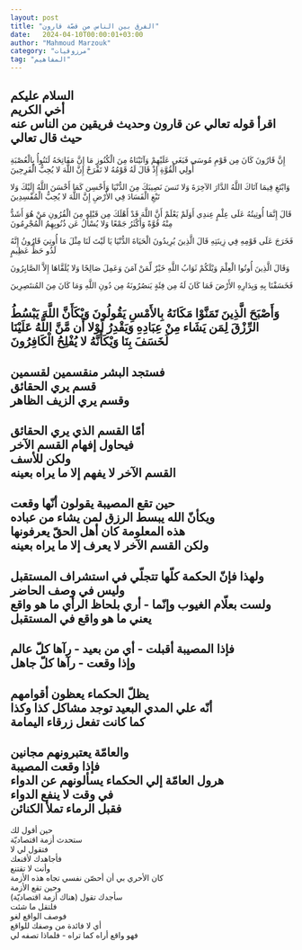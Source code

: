 ```yaml
---
layout: post
title: "الفرق بين الناس من قصّة قارون"
date:   2024-04-10T00:00:01+03:00
author: "Mahmoud Marzouk"
category: "مرزوقيات"
tag: "المفاهيم"
---
```



السلام عليكم  
أخي الكريم  
اقرأ قوله تعالي عن قارون وحديث فريقين من الناس
عنه  
حيث قال تعالي  
-  
إِنَّ قَارُونَ كَانَ مِن قَوْمِ مُوسَى فَبَغَى عَلَيْهِمْ وَآتَيْنَاهُ مِنَ الْكُنُوزِ مَا
إِنَّ مَفَاتِحَهُ لَتَنُوأُ بِالْعُصْبَةِ أُولِي الْقُوَّةِ إِذْ قَالَ لَهُ قَوْمُهُ لا تَفْرَحْ إِنَّ اللَّهَ لا يُحِبُّ
الْفَرِحِينَ

وَابْتَغِ فِيمَا آتَاكَ اللَّهُ الدَّارَ الآخِرَةَ وَلا تَنسَ نَصِيبَكَ مِنَ
الدُّنْيَا وَأَحْسِن كَمَا أَحْسَنَ اللَّهُ إِلَيْكَ وَلا تَبْغِ الْفَسَادَ فِي الأَرْضِ إِنَّ اللَّهَ لا يُحِبُّ
الْمُفْسِدِينَ

قَالَ إِنَّمَا أُوتِيتُهُ عَلَى عِلْمٍ عِندِي أَوَلَمْ يَعْلَمْ أَنَّ اللَّهَ قَدْ أَهْلَكَ
مِن قَبْلِهِ مِنَ الْقُرُونِ مَنْ هُوَ أَشَدُّ مِنْهُ قُوَّةً وَأَكْثَرُ جَمْعًا وَلا يُسْأَلُ عَن ذُنُوبِهِمُ
الْمُجْرِمُونَ

فَخَرَجَ عَلَى قَوْمِهِ فِي زِينَتِهِ قَالَ الَّذِينَ يُرِيدُونَ الْحَيَاةَ الدُّنْيَا يَا
لَيْتَ لَنَا مِثْلَ مَا أُوتِيَ قَارُونُ إِنَّهُ لَذُو حَظٍّ عَظِيمٍ

وَقَالَ الَّذِينَ أُوتُوا الْعِلْمَ وَيْلَكُمْ ثَوَابُ اللَّهِ خَيْرٌ لِّمَنْ آمَنَ وَعَمِلَ
صَالِحًا وَلا يُلَقَّاهَا إِلاَّ الصَّابِرُونَ

فَخَسَفْنَا بِهِ وَبِدَارِهِ الأَرْضَ فَمَا كَانَ لَهُ مِن فِئَةٍ يَنصُرُونَهُ مِن دُونِ
اللَّهِ وَمَا كَانَ مِنَ المُنتَصِرِينَ

وَأَصْبَحَ الَّذِينَ تَمَنَّوْا مَكَانَهُ بِالأَمْسِ يَقُولُونَ وَيْكَأَنَّ اللَّهَ يَبْسُطُ
الرِّزْقَ لِمَن يَشَاء مِنْ عِبَادِهِ وَيَقْدِرُ لَوْلا أَن مَّنَّ اللَّهُ عَلَيْنَا لَخَسَفَ بِنَا وَيْكَأَنَّهُ لا
يُفْلِحُ الْكَافِرُونَ  
-  
فستجد البشر منقسمين لقسمين  
قسم يري الحقائق  
وقسم يري الزيف الظاهر  
-  
أمّا القسم الذي يري الحقائق  
فيحاول إفهام القسم الآخر  
ولكن للأسف  
القسم الآخر لا يفهم إلا ما يراه بعينه  
-  
حين تقع المصيبة يقولون أنّها وقعت  
ويكأنّ الله يبسط الرزق لمن يشاء من عباده  
هذه المعلومة كان أهل الحقّ يعرفونها  
ولكن القسم الآخر لا يعرف إلا ما يراه بعينه  
-  
ولهذا فإنّ الحكمة كلّها تتجلّي في استشراف المستقبل  
وليس في وصف الحاضر  
ولست بعلّام الغيوب وإنّما - أري بلحاظ الرأي ما هو
واقع  
يعني ما هو واقع في المستقبل  
-  
فإذا المصيبة أقبلت - أي من بعيد - رآها كلّ عالم  
وإذا وقعت - رآها كلّ جاهل  
-  
يظلّ الحكماء يعظون أقوامهم  
أنّه علي المدي البعيد توجد مشاكل كذا وكذا  
كما كانت تفعل زرقاء اليمامة  
-  
والعامّة يعتبرونهم مجانين  
فإذا وقعت المصيبة  
هرول العامّة إلي الحكماء يسألونهم عن الدواء  
في وقت لا ينفع الدواء  
فقبل الرماء تملأ الكنائن  
-  
حين أقول لك  
ستحدث أزمة اقتصاديّة  
فتقول لي لا  
فأجاهدك لأقنعك  
وأنت لا تقتنع  
كان الأحري بي أن أحصّن نفسي تجاه هذه الأزمة  
وحين تقع الأزمة  
سأجدك تقول (هناك أزمة اقتصاديّة)  
فلتقل ما شئت  
فوصف الواقع لغو  
أي لا فائدة من وصفك للواقع  
فهو واقع أراه كما تراه - فلماذا تصفه لي
